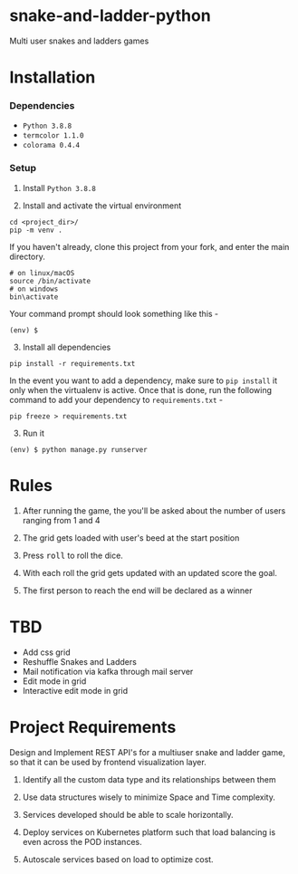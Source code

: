 # snake-and-ladder-python

Multi user snakes and ladders games

# Installation

### Dependencies

- `Python 3.8.8`
- `termcolor 1.1.0`
- `colorama 0.4.4`

### Setup

1. Install `Python 3.8.8`

2. Install and activate the virtual environment
```
cd <project_dir>/
pip -m venv .
```

If you haven't already, clone this project from your fork, and enter the main directory.

```
# on linux/macOS
source /bin/activate
# on windows
bin\activate
```

Your command prompt should look something like this -

```
(env) $ 
```

3. Install all dependencies

```
pip install -r requirements.txt
```

In the event you want to add a dependency, make sure to `pip install` it only when the virtualenv is active. Once that is done, run the following command to add your dependency to `requirements.txt` -
```
pip freeze > requirements.txt
```

3. Run it

```
(env) $ python manage.py runserver
```

# Rules

1. After running the game, the you'll be asked about the number of users ranging from 1 and 4 

2. The grid gets loaded with user's beed at the start position

3. Press <kbd>roll</kbd> to roll the dice.

4. With each roll the grid gets updated with an updated score the goal.

5. The first person to reach the end will be declared as a winner

# TBD
- Add css grid
- Reshuffle Snakes and Ladders
- Mail notification via kafka through mail server
- Edit mode in grid
- Interactive edit mode in grid
# Project Requirements
Design and Implement REST API's for a multiuser snake and ladder game, so that it can be used by frontend visualization layer. 

1. Identify all the custom data type and its relationships between them 

2. Use data structures wisely to minimize Space and Time complexity. 

3. Services developed should be able to scale horizontally. 

4. Deploy services on Kubernetes platform such that load balancing is even across the POD instances.

5. Autoscale services based on load to optimize cost.
